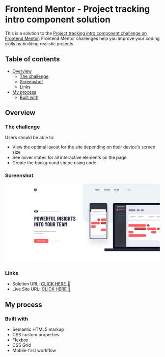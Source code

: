 # Frontend Mentor - Project tracking intro component solution

This is a solution to the [Project tracking intro component challenge on Frontend Mentor](https://www.frontendmentor.io/challenges/project-tracking-intro-component-5d289097500fcb331a67d80e). Frontend Mentor challenges help you improve your coding skills by building realistic projects. 

## Table of contents

- [Overview](#overview)
  - [The challenge](#the-challenge)
  - [Screenshot](#screenshot)
  - [Links](#links)
- [My process](#my-process)
  - [Built with](#built-with)

## Overview

### The challenge

Users should be able to:

- View the optimal layout for the site depending on their device's screen size
- See hover states for all interactive elements on the page
- Create the background shape using code

### Screenshot

![](./screenshot.png)

### Links

- Solution URL: [CLICK HERE 🚀](https://github.com/ubed90/Project-tracking-intro-component)
- Live Site URL: [CLICK HERE 🚀](https://ubed90.github.io/Project-tracking-intro-component/)

## My process

### Built with

- Semantic HTML5 markup
- CSS custom properties
- Flexbox
- CSS Grid
- Mobile-first workflow